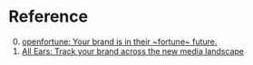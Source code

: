 # Reference

0. [openfortune: Your brand is in their ~fortune~ future.](https://openfortune.com/)
0. [All Ears: Track your brand across the new media landscape](https://en.allears.ai/)

